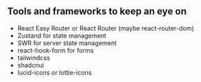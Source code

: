 ## Tools and frameworks to keep an eye on

- React Easy Router or React Router (maybe react-router-dom)
- Zustand for state management
- SWR for server state management
- react-hook-form for forms
- tailwindcss
- shadcnui
- lucid-icons or lottie-icons
